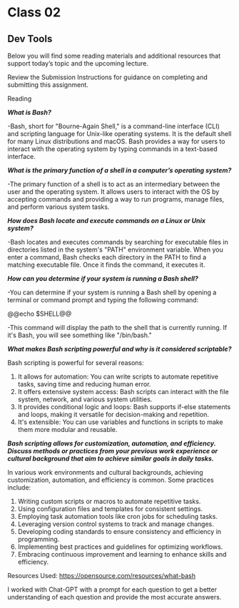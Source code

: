 # Class 02
## Dev Tools

Below you will find some reading materials and additional resources that support today’s topic and the upcoming lecture.

Review the Submission Instructions for guidance on completing and submitting this assignment.

Reading

***What is Bash?***

  -Bash, short for "Bourne-Again Shell," is a command-line interface (CLI) and scripting language for Unix-like operating systems. It is the default shell for many Linux distributions and macOS. Bash provides a way for users to interact with the operating system by typing commands in a text-based interface.
  
***What is the primary function of a shell in a computer’s operating system?***

  -The primary function of a shell is to act as an intermediary between the user and the operating system. It allows users to interact with the OS by accepting commands and providing a way to run programs, manage files, and perform various system tasks.

***How does Bash locate and execute commands on a Linux or Unix system?***

  -Bash locates and executes commands by searching for executable files in directories listed in the system's "PATH" environment variable. When you enter a command, Bash checks each directory in the PATH to find a matching executable file. Once it finds the command, it executes it.

***How can you determine if your system is running a Bash shell?***

  -You can determine if your system is running a Bash shell by opening a terminal or command prompt and typing the following command:

@@echo $SHELL@@

  -This command will display the path to the shell that is currently running. If it's Bash, you will see something like "/bin/bash."

***What makes Bash scripting powerful and why is it considered scriptable?***

Bash scripting is powerful for several reasons:

  1. It allows for automation: You can write scripts to automate repetitive tasks, saving time and reducing human error.
  2. It offers extensive system access: Bash scripts can interact with the file system, network, and various system utilities.
  3. It provides conditional logic and loops: Bash supports if-else statements and loops, making it versatile for decision-making and repetition.
  4. It's extensible: You can use variables and functions in scripts to make them more modular and reusable.


***Bash scripting allows for customization, automation, and efficiency. Discuss methods or practices from your previous work experience or cultural background that aim to achieve similar goals in daily tasks.***

In various work environments and cultural backgrounds, achieving customization, automation, and efficiency is common. Some practices include:

  1. Writing custom scripts or macros to automate repetitive tasks.
  2. Using configuration files and templates for consistent settings.
  3. Employing task automation tools like cron jobs for scheduling tasks.
  4. Leveraging version control systems to track and manage changes.
  5. Developing coding standards to ensure consistency and efficiency in programming.
  6. Implementing best practices and guidelines for optimizing workflows.
  7. Embracing continuous improvement and learning to enhance skills and efficiency.

Resources Used: https://opensource.com/resources/what-bash

I worked with Chat-GPT with a prompt for each question to get a better understanding of each question and provide the most accurate answers. 
